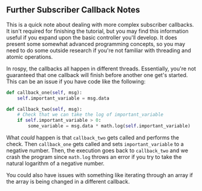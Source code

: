 
## Further Subscriber Callback Notes
This is a quick note about dealing with more complex subscriber callbacks. It
isn't required for finishing the tutorial, but you may find this information
useful if you expand upon the basic controller you'll develop. It does present
some somewhat advanced programming concepts, so you may need to do some outside
research if you're not familiar with threading and atomic operations.

In rospy, the callbacks all happen in different threads. Essentially, you're not
guaranteed that one callback will finish before another one get's started. This
can be an issue if you have code like the following:
```python
def callback_one(self, msg):
    self.important_variable = msg.data

def callback_two(self, msg):
    # Check that we can take the log of important_variable
    if self.important_variable > 0:
        some_variable = msg.data * math.log(self.important_variable)
```

What _could_ happen is that `callback_two` gets called and performs the check.
Then `callback_one` gets called and sets `important_variable` to a negative
number. Then, the execution goes back to `callback_two` and we crash the
program since `math.log` throws an error if you try to take the natural
logarithm of a negative number.

You could also have issues with something like iterating through an array if
the array is being changed in a different callback.
